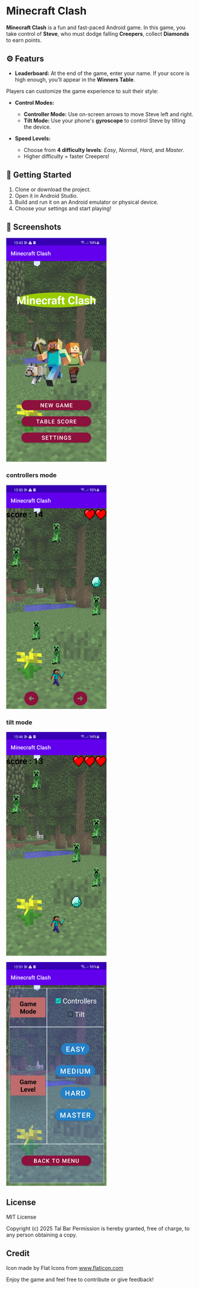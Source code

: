 # Minecraft Clash

**Minecraft Clash** is a fun and fast-paced Android game.
In this game, you take control of **Steve**, who must dodge falling **Creepers**, collect **Diamonds** to earn points.

## ⚙️ Featurs

- **Leaderboard:** At the end of the game, enter your name. If your score is high enough, you'll appear in the **Winners Table**.

Players can customize the game experience to suit their style:

- **Control Modes:**
  - **Controller Mode:** Use on-screen arrows to move Steve left and right.
  - **Tilt Mode:** Use your phone's **gyroscope** to control Steve by tilting the device.

- **Speed Levels:**
  - Choose from **4 difficulty levels**: *Easy*, *Normal*, *Hard*, and *Master*.
  - Higher difficulty = faster Creepers!


## 🚀 Getting Started

1. Clone or download the project.
2. Open it in Android Studio.
3. Build and run it on an Android emulator or physical device.
4. Choose your settings and start playing!

## 📸 Screenshots

<p align="start">
  <img src="screenshots/home.png" alt="home screen" width="270"/>
</p>

### controllers mode
<p align="start">
  <img src="screenshots/controllermode.png" alt="controller mode" width="270"/>
</p>

### tilt mode
<p align="start">
  <img src="screenshots/tiltmode.png" alt="tiltmode" width="270"/>
</p>
<p align="start">
  <img src="screenshots/settings.png" alt="settings" width="270"/>
</p>

## License
MIT License

Copyright (c) 2025 Tal Bar
Permission is hereby granted, free of charge, to any person obtaining a copy.


## Credit
Icon made by Flat Icons from www.flaticon.com

Enjoy the game and feel free to contribute or give feedback!
